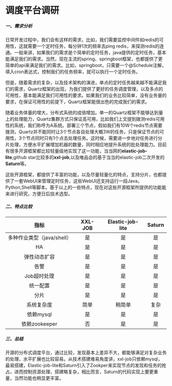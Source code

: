 # 调度平台调研

##### 一、需求分析

​	日常开发过程中，我们会有这样的需求，比如，我们需要监控中间件如redis的可用性，这就需要一个定时任务，每分钟1次的频率去ping redis，来探测redis的连通。一般来讲，如果我们的需求是个简单的定时任务，java提供的定时任务，基本能满足我们的需求。当然，现在主流的spring、springboot框架，也都提供了更简单的api来满足我们的需求。比如，springboot，只需要一个@Schedule注解，填入cron表达式，控制我们的任务频率，就可以执行一个定时任务。

​	但是，随着需求的复杂，以及技术架构的演进，单点的定时任务越来越不能满足我们的需求，Quartz框架的出现，为我们提供了更好的任务调度管理，以及多点的可用性，基本能满足我们可用性的要求。如果我们的业务比较简单，没有业务量的要求，在保证可用性的前提下，Quartz框架能很出色的完成我们的需求。

​	随着业务体量的增大，分布式系统的成倍增加。单一的Quartz框架不能够达到量上的处理能力，Quartz集群方式只保证高可用，比如我们上文提到拨测redis可用性的系统，我们称呼为A系统。部署三个节点，假如我们有10W个redis节点需要拨测，Quartz并不能同时让3个节点各自处理大概3W的任务，只是保证节点的可用性，3个节点同时只有1个点去处理任务。这时候，需要进一步地对任务进行分片处理，方便水平扩展增加机器的数量，同时相应地提升系统的批处理能力。目前有很多开源框架都比较轻量级地实现了这一功能，当当网的**elastic-job-lite**,github star比较多的**xxl-job**,以及唯品会的基于当当的elastic-job二次开发的**Saturn**等。

​	这些开源框架，都提供了丰富的功能，以及尽量轻量化的特点，支持分片，也都提供了一套WebUI来管理定时任务，这些WebUI还支持运行一段Java，Python,Shell等脚本。基于以上的一些特点，现在对这些开源框架所提供的功能能来进行研究，方便日后技术选型。

##### 二、特点比较

|            指标            | XXL-JOB | Elastic-job-lite | Saturn |
| :------------------------: | :-----: | :--------------: | :----: |
| 多种作业类型（java/shell） |   是    |        是        |   是   |
|             HA             |   是    |        是        |   是   |
|        弹性动态扩容        |   是    |        是        |   是   |
|            告警            |   是    |        是        |   是   |
|        Job超时处理         |   是    |        是        |   是   |
|          统一配置          |   是    |        是        |   是   |
|            分片            |   是    |        是        |   是   |
|         系统复杂度         |  简单   |      稍简单      |  复杂  |
|         依赖mysql          |   是    |        是        |   是   |
|       依赖zookeeper        |   否    |        是        |   是   |

##### 三、总结

​	开源的分布式调度平台，通过比较，发现基本上差异不大，都能够满足对复杂业务的处理，水平扩展也比较容易。从技术搭建难易角度讲，xxl-job只依赖mysql，最易搭建，Elastic-job-lite和Saturn引入了Zookper来实现节点的发现和任务的抢占，进而控制资源处理，搭建略复杂，相比而言，Saturn的代码实现上要更重量，当然功能也稍显更丰富。